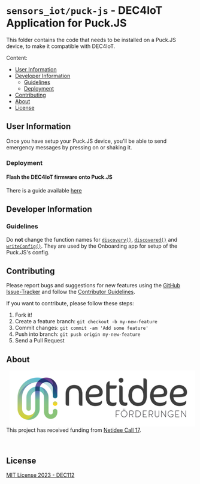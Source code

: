 # `sensors_iot/puck-js` - DEC4IoT Application for Puck.JS

This folder contains the code that needs to be installed on a Puck.JS device, to make it compatible with DEC4IoT.

Content:
* [User Information](#user-information)
* [Developer Information](#developer-information)
  * [Guidelines](#guidelines)
  * [Deployment](#deployment)
* [Contributing](#contributing)
* [About](#about)
* [License](#license)

## User Information

Once you have setup your Puck.JS device, you'll be able to send emergency messages by pressing on or shaking it.

### Deployment

#### Flash the DEC4IoT firmware onto Puck.JS
There is a guide available [here](puck-setup.md)

## Developer Information

### Guidelines
Do **not** change the function names for [`discovery()`](https://github.com/dec112/sensors_iot/blob/main/puck-js/puck_js-latest.js#L83C10-L83C19), [`discovered()`](https://github.com/dec112/sensors_iot/blob/main/puck-js/puck_js-latest.js#L96C10-L96C20) and [`writeConfig()`](https://github.com/dec112/sensors_iot/blob/main/puck-js/puck_js-latest.js#L66C10-L66C21). They are used by the Onboarding app for setup of the Puck.JS's config.

## Contributing

Please report bugs and suggestions for new features using the [GitHub Issue-Tracker](https://github.com/dec112/dc-iot/issues) and follow the [Contributor Guidelines](https://github.com/twbs/ratchet/blob/master/CONTRIBUTING.md).

If you want to contribute, please follow these steps:

1. Fork it!
2. Create a feature branch: `git checkout -b my-new-feature`
3. Commit changes: `git commit -am 'Add some feature'`
4. Push into branch: `git push origin my-new-feature`
5. Send a Pull Request



## About  

<img align="right" src="https://raw.githubusercontent.com/dec112/dc-iot/main/app/assets/images/netidee.jpeg" height="150">This project has received funding from [Netidee Call 17](https://netidee.at).

<br clear="both" />

## License

[MIT License 2023 - DEC112](https://raw.githubusercontent.com/dec112/dc-iot/main/LICENSE)
